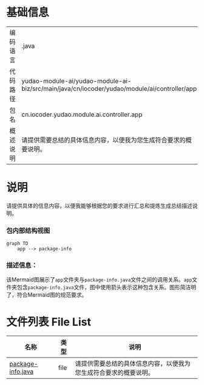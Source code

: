 # 基础信息

|      |      |
|------|------|
| 编码语言 | .java |
| 代码路径 | yudao-module-ai/yudao-module-ai-biz/src/main/java/cn/iocoder/yudao/module/ai/controller/app |
| 包名 | cn.iocoder.yudao.module.ai.controller.app |
| 概述说明 | 请提供需要总结的具体信息内容，以便我为您生成符合要求的概要说明。 |

# 说明

请提供具体的信息内容，以便我能够根据您的要求进行汇总和提炼生成总结描述说明。


### 包内部结构视图

```mermaid
graph TD
    app --> package-info
```

### 描述信息：
该Mermaid图展示了`app`文件夹与`package-info.java`文件之间的调用关系。`app`文件夹包含`package-info.java`文件，图中使用箭头表示这种包含关系。图形简洁明了，符合Mermaid图的规范要求。

# 文件列表 File List

| 名称   | 类型  | 说明 |
|-------|------|-------------|
| [package-info.java](package-info.md) | file | 请提供需要总结的具体信息内容，以便我为您生成符合要求的概要说明。 |


